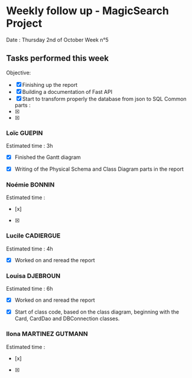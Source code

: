 # Weekly follow up - MagicSearch Project


Date : Thursday 2nd of October
Week n°5


## Tasks performed this week


Objective:
- [x] Finishing up the report
- [x] Building a documentation of Fast API
- [x] Start to transform properly the database from json to SQL
Common parts :
- [x] 
- [x] 




### Loïc GUEPIN
Estimated time : 3h
- [x] Finished the Gantt diagram
- [x] Writing of the Physical Schema and Class Diagram parts in the report


### Noémie BONNIN
Estimated time :
- [x] 
- [x] 


### Lucile CADIERGUE
Estimated time : 4h 
- [x] Worked on and reread the report


### Louisa DJEBROUN
Estimated time : 6h
- [x] Worked on and reread the report
- [x] Start of class code, based on the class diagram, beginning with the Card, CardDao and DBConnection classes.


### Ilona MARTINEZ GUTMANN
Estimated time :
- [x] 
- [x] 
